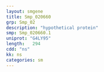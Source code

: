 ```yaml
---
layout: smgene
title: Smp_020660
grp: Smp_02
description: "hypothetical protein"
smp: Smp_020660.1
uniprot: "G4LY95"
length:   294
cdd: "ns"
kk: ns
categories: sm
---
```


